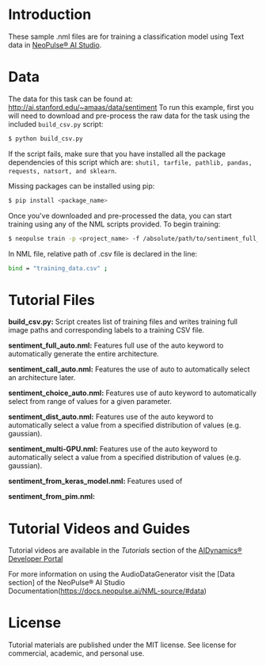 # Introduction
These sample .nml files are for training a classification model using Text data in [NeoPulse® AI Studio](https://aws.amazon.com/marketplace/pp/B074NDG36S/ref=vdr_rf).

# Data
The data for this task can be found at: http://ai.stanford.edu/~amaas/data/sentiment
To run this example, first you will need to download and pre-process the raw data for the task using the included ```build_csv.py``` script:

```bash
$ python build_csv.py
```

If the script fails, make sure that you have installed all the package dependencies of this script which are: `shutil, tarfile, pathlib, pandas, requests, natsort, and sklearn`.

Missing packages can be installed using pip:
```bash
$ pip install <package_name>
```

Once you've downloaded and pre-processed the data, you can start training using any of the NML scripts provided. To begin training:
```bash
$ neopulse train -p <project_name> -f /absolute/path/to/sentiment_full_auto.nml
```
In NML file, relative path of .csv file is declared in the line:
```bash
bind = "training_data.csv" ;
```

# Tutorial Files
**build_csv.py:** Script creates list of training files and writes training full image paths and corresponding labels to a training CSV file.

**sentiment_full_auto.nml:** Features full use of the auto keyword to automatically generate the entire architecture.

**sentiment_call_auto.nml:** Features the use of auto to automatically select an architecture later.

**sentiment_choice_auto.nml:** Features use of auto keyword to automatically select from range of values for a given parameter.

**sentiment_dist_auto.nml:** Features use of the auto keyword to automatically select a value from a specified distribution of values (e.g. gaussian).

**sentiment_multi-GPU.nml:** Features use of the auto keyword to automatically select a value from a specified distribution of values (e.g. gaussian).

**sentiment_from_keras_model.nml:** Features used of

**sentiment_from_pim.nml:**

# Tutorial Videos and Guides
Tutorial videos are available in the *Tutorials* section of the [AIDynamics® Developer Portal](https://www.aidynamics.com/ai-developer)


For more information on using the AudioDataGenerator visit the [Data section] of the NeoPulse® AI Studio Documentation(https://docs.neopulse.ai/NML-source/#data)

# License
Tutorial materials are published under the MIT license. See license for commercial, academic, and personal use.

